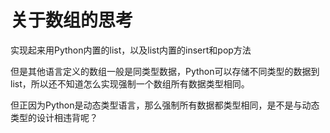 # 关于数组的思考

实现起来用Python内置的list，以及list内置的insert和pop方法

但是其他语言定义的数组一般是同类型数据，Python可以存储不同类型的数据到list，所以还不知道怎么实现强制一个数组所有数据类型相同。

但正因为Python是动态类型语言，那么强制所有数据都类型相同，是不是与动态类型的设计相违背呢？
